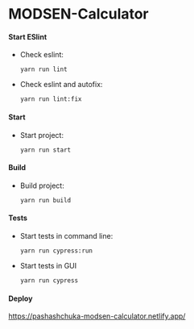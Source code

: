 # MODSEN-Calculator

#### Start ESlint

- Check eslint:

  `yarn run lint`

- Check eslint and autofix:

  `yarn run lint:fix`

#### Start

- Start project:

  `yarn run start`

#### Build

- Build project:

  `yarn run build`

#### Tests

- Start tests in command line:

  `yarn run cypress:run`

- Start tests in GUI

  `yarn run cypress`

#### Deploy

https://pashashchuka-modsen-calculator.netlify.app/

